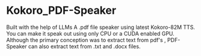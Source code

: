 # Kokoro_PDF-Speaker
Built with the help of LLMs
A .pdf file speaker using latest Kokoro-82M TTS.
You can make it speak out using only CPU or a CUDA enabled GPU.
Although the primary conception was to extract text from pdf's , PDF-Speaker can also extract text from .txt and .docx files.

